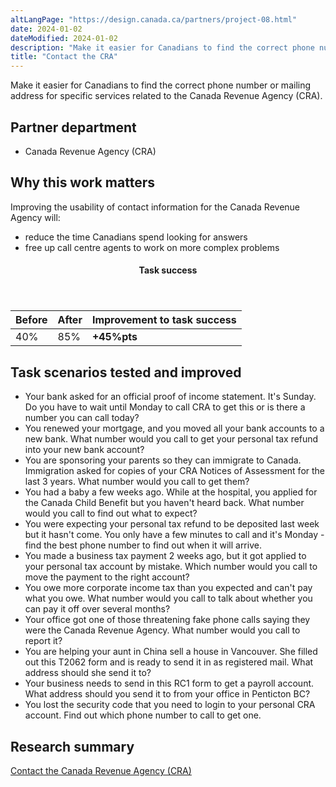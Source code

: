 ```yaml
---
altLangPage: "https://design.canada.ca/partners/project-08.html"
date: 2024-01-02
dateModified: 2024-01-02
description: "Make it easier for Canadians to find the correct phone number or mailing address for specific services related to the Canada Revenue Agency (CRA)."
title: "Contact the CRA"
---
```

<p>Make it easier for Canadians to find the correct phone number or mailing address for specific services related to the Canada Revenue Agency (CRA).</p>
<h2>Partner department</h2>
<ul>
  <li>Canada Revenue Agency (CRA)</li>
</ul>
<h2>Why this work matters</h2>
<p>Improving the usability of contact information for the Canada Revenue Agency will: </p>
<ul class="lst-spcd">
  <li>reduce the time Canadians spend looking for answers</li>
  <li>free up call centre agents to work on more complex problems</li>
</ul>
<div class="row mrgn-tp-lg mrgn-bttm-lg">
  <div class="col-md-8">
    <div class="panel panel-success">
      <header class="panel-heading">
        <h4 class="panel-title text-center">Task success</h4>
      </header>
      <table class="table">
        <thead>
          <tr style="">
            <th scope="col" class="col-md-3">Before</th>
            <th scope="col" class="col-md-3">After</th>
            <th scope="col" class="col-md-6">Improvement to task success</th>
          </tr>
        </thead>
        <tbody>
          <tr>
            <td class="table-smnum">40%</td>
            <td class="table-smnum">85%</td>
            <td class="table-smnum"><span class="text-success"><strong>+45%pts</strong></span></td>
          </tr>
        </tbody>
      </table>
    </div>
  </div>
</div>
<h2>Task scenarios tested and improved</h2>
<ul class="lst-spcd">
  <li>Your bank asked for an official proof of income statement. It's Sunday. Do you have to wait until Monday to call CRA to get this or is there a number you can call today?</li>
  <li>You renewed your mortgage, and you moved all your bank accounts to a new bank. What number would you call to get your personal tax refund into your new bank account?</li>
  <li>You are sponsoring your parents so they can immigrate to Canada. Immigration asked for copies of your CRA Notices of Assessment for the last 3 years. What number would you call to get them?</li>
  <li>You had a baby a few weeks ago. While at the hospital, you applied for the Canada Child Benefit but you haven't heard back. What number would you call to find out what to expect?</li>
  <li>You were expecting your personal tax refund to be deposited last week but it hasn't come. You only have a few minutes to call and it's Monday
    - find the best phone number to find out when it will arrive.</li>
  <li>You made a business tax payment 2 weeks ago, but it got applied to your personal tax account by mistake. Which number would you call to move the payment to the right account?</li>
  <li>You owe more corporate income tax than you expected and can't pay what you owe. What number would you call to talk about whether you can pay it off over several months?</li>
  <li>Your office got one of those threatening fake phone calls saying they were the Canada Revenue Agency. What number would you call to report it?</li>
  <li>You are helping your aunt in China sell a house in Vancouver. She filled out this T2062 form and is ready to send it in as registered mail. What address should she send it to?</li>
  <li>Your business needs to send in this RC1 form to get a payroll account. What address should you send it to from your office in Penticton BC?</li>
  <li>You lost the security code that you need to login to your personal CRA account. Find out which phone number to call to get one.</li>
</ul>
<h2>Research summary</h2>
<p><a href="https://blog.canada.ca/research-summaries/cra-contact-us-research-summary.html">Contact the Canada Revenue Agency (CRA)</a></p>
